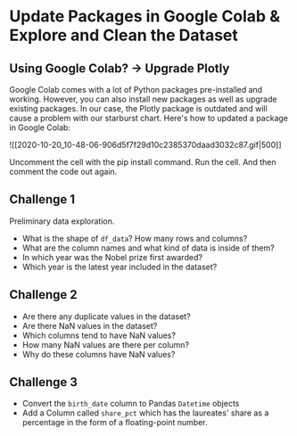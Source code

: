 # Update Packages in Google Colab & Explore and Clean the Dataset

## Using Google Colab? -> Upgrade Plotly

Google Colab comes with a lot of Python packages pre-installed and working. However, you can also install new packages as well as upgrade existing packages. In our case, the Plotly package is outdated and will cause a problem with our starburst chart. Here's how to updated a package in Google Colab:

![[2020-10-20_10-48-06-906d5f7f29d10c2385370daad3032c87.gif|500]]

Uncomment the cell with the pip install command. Run the cell. And then comment the code out again.

## Challenge 1

Preliminary data exploration.

- What is the shape of `df_data`? How many rows and columns?
- What are the column names and what kind of data is inside of them?
- In which year was the Nobel prize first awarded?
- Which year is the latest year included in the dataset?

## Challenge 2

- Are there any duplicate values in the dataset?
- Are there NaN values in the dataset?
- Which columns tend to have NaN values?
- How many NaN values are there per column?
- Why do these columns have NaN values?

## Challenge 3

- Convert the `birth_date` column to Pandas `Datetime` objects
- Add a Column called `share_pct` which has the laureates' share as a percentage in the form of a floating-point number.